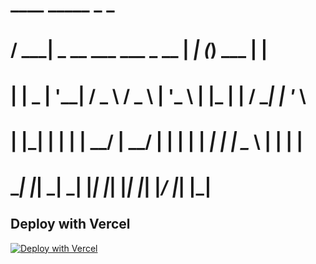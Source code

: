   
#    ____                                _____   _         _     
#  / ___|  _ __    ___    ___   _ __   |  ___| (_)  ___  | |__  
# | |  _  | '__|  / _ \  / _ \ | '_ \  | |_    | | / __| | '_ \ 
# | |_| | | |    |  __/ |  __/ | | | | |  _|   | | \__ \ | | | |
#  \____| |_|     \___|  \___| |_| |_| |_|     |_| |___/ |_| |_|


## Deploy with Vercel
[![Deploy with Vercel](https://vercel.com/button)](https://vercel.com/import/project?template=https://github.com/ThekingMX1998/RUOK.git)
